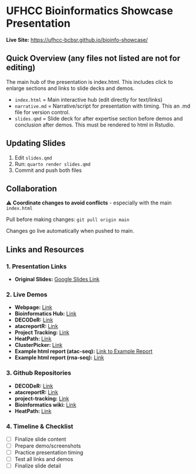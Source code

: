 # UFHCC Bioinformatics Showcase Presentation

**Live Site:** <https://ufhcc-bcbsr.github.io/bioinfo-showcase/>

## Quick Overview (any files not listed are not for editing)

The main hub of the presentation is index.html. This includes click to enlarge sections and links to slide decks and demos.
-   `index.html` = Main interactive hub (edit directly for text/links)
-   `narrative.md` = Narrative/script for presentation with timing. This an .md file for version control.
-   `slides.qmd` = Slide deck for after expertise section before demos and conclusion after demos. This must be rendered to html in Rstudio.


## Updating Slides

1.  Edit `slides.qmd`
2.  Run: `quarto render slides.qmd`
3.  Commit and push both files

## Collaboration

⚠️ **Coordinate changes to avoid conflicts** - especially with the main
`index.html`

Pull before making changes: `git pull origin main`

Changes go live automatically when pushed to main.

## Links and Resources

### 1. Presentation Links

-   **Original Slides:** [Google Slides
    Link](https://docs.google.com/presentation/d/1o9k5sznZBza0JpcvMg035jBE_ryfzbLs67_n5CYGJJw/edit?usp=sharing)

### 2. Live Demos

-   **Webpage:**
    [Link](https://cancer.ufl.edu/research/shared-resources/bioinformatics-unit/)
-   **Bioinformatics Hub:** [Link](https://ufhcc-bcbsr.github.io/hub/)
-   **DECODeR:** [Link](https://devbcb-sr.rc.ufl.edu/decoder/)
-   **atacreportR:** [Link](https://devufbcb-sr.rc.ufl.edu/atacreportr/)
-   **Project Tracking:**
    [Link](https://bcb-sr.rc.ufl.edu/projecttracking/)
-   **HeatPath:** [Link](https://bcb-sr.rc.ufl.edu/heatpathapp/)
-   **ClusterPicker:** [Link](https://bcb-sr.rc.ufl.edu/clusterpicker/)
-   **Example html report (atac-seq):** [Link to Example
    Report](https://ufhcc-bcbsr.github.io/atac-reportR/)
-   **Example html report (rna-seq):** [Link]()

### 3. Github Repositories

-   **DECODeR:** [Link](https://github.com/UFHCC-BCBSR/decoder)
-   **atacreportR:** [Link](https://github.com/UFHCC-BCBSR/atac-reportR)
-   **project-tracking:**
    [Link](https://github.com/UFHCC-BCBSR/project-tracking-app)
-   **Bioinformatics wiki:** [Link](https://github.com/UFHCC-BCBSR/wiki)
-   **HeatPath:** [Link](https://github.com/UFHCC-BCBSR/heath-path-app)

### 4. Timeline & Checklist

-   [ ] Finalize slide content
-   [ ] Prepare demo/screenshots
-   [ ] Practice presentation timing
-   [ ] Test all links and demos
-   [ ] Finalize slide detail
